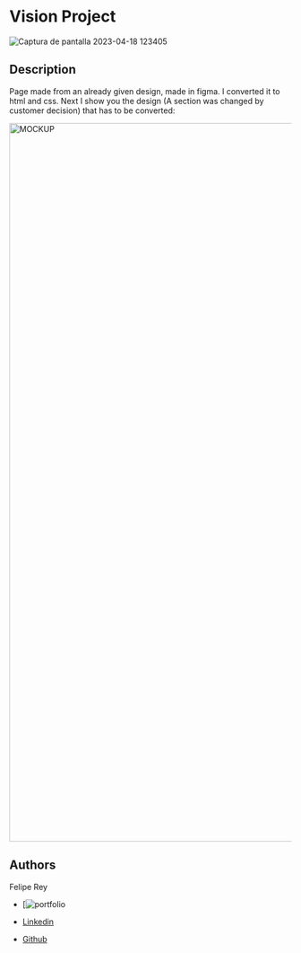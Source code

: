 # Vision Project

![Captura de pantalla 2023-04-18 123405](https://user-images.githubusercontent.com/110480389/232786797-c97eadcf-198a-4bba-89ea-f715165dcf60.png)

## Description
Page made from an already given design, made in figma. I converted it to html and css. Next I show you the design (A section was changed by customer decision) that has to be converted:

<img width="1280" alt="MOCKUP" src="https://user-images.githubusercontent.com/110480389/232912093-2e361e2c-26f4-493e-87e5-da27732bac97.png">




## Authors
    
 Felipe Rey

* [![portfolio](https://felipereyr.github.io/Portfolio/)

* [Linkedin](https://www.linkedin.com/in/felipe-r-408406250/)

* [Github](https://github.com/felipereyr)



